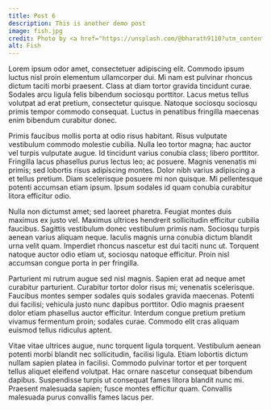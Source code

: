 ```yaml
---
title: Post 6
description: This is another demo post
image: fish.jpg
credit: Photo by <a href="https://unsplash.com/@bharath9110?utm_content=creditCopyText&utm_medium=referral&utm_source=unsplash">bharath kumar</a> on <a href="https://unsplash.com/photos/a-couple-of-fish-are-swimming-in-the-water-fDBlP_5JjVU?utm_content=creditCopyText&utm_medium=referral&utm_source=unsplash">Unsplash</a>
alt: Fish
---
```


Lorem ipsum odor amet, consectetuer adipiscing elit. Commodo ipsum luctus nisl proin elementum ullamcorper dui. Mi nam est pulvinar rhoncus dictum taciti morbi praesent. Class at diam tortor gravida tincidunt curae. Sodales arcu ligula felis bibendum sociosqu porttitor. Lacus metus tellus volutpat ad erat pretium, consectetur quisque. Natoque sociosqu sociosqu primis tempor commodo consequat. Luctus in penatibus fringilla maecenas enim bibendum curabitur donec.

Primis faucibus mollis porta at odio risus habitant. Risus vulputate vestibulum commodo molestie cubilia. Nulla leo tortor magna; hac auctor vel turpis vulputate augue. Id tincidunt varius conubia class; libero porttitor. Fringilla lacus phasellus purus lectus leo; ac posuere. Magnis venenatis mi primis; sed lobortis risus adipiscing montes. Dolor nibh varius adipiscing a et tellus pretium. Diam scelerisque posuere mi non quisque. Mi pellentesque potenti accumsan etiam ipsum. Ipsum sodales id quam conubia curabitur litora efficitur odio.

Nulla non dictumst amet; sed laoreet pharetra. Feugiat montes duis maximus ex justo vel. Maximus ultrices hendrerit sollicitudin efficitur cubilia faucibus. Sagittis vestibulum donec vestibulum primis nam. Sociosqu turpis aenean varius aliquam neque. Iaculis magnis urna conubia dictum blandit urna velit quam. Imperdiet rhoncus nascetur est dui taciti nunc ut. Torquent natoque auctor odio etiam ut, sociosqu natoque efficitur. Proin nisl accumsan congue porta in per fringilla.

Parturient mi rutrum augue sed nisl magnis. Sapien erat ad neque amet curabitur parturient. Curabitur tortor dolor risus mi; venenatis scelerisque. Faucibus montes semper sodales quis sodales gravida maecenas. Potenti dui facilisi; vehicula justo nunc dapibus porttitor. Odio magnis praesent dolor etiam phasellus auctor efficitur. Interdum congue pretium pretium vivamus fermentum proin; sodales curae. Commodo elit cras aliquam euismod tellus ridiculus aptent.

Vitae vitae ultrices augue, nunc torquent ligula torquent. Vestibulum aenean potenti morbi blandit nec sollicitudin, facilisi ligula. Etiam lobortis dictum nullam sapien platea in facilisi. Commodo pulvinar tortor et per torquent tellus aliquet eleifend volutpat. Hac ornare nascetur consequat bibendum dapibus. Suspendisse turpis ut consequat fames litora blandit nunc mi. Praesent malesuada sapien; fusce montes efficitur quam. Convallis malesuada purus convallis fames lacus per.